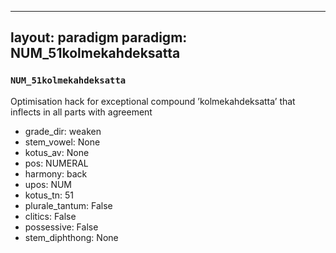 
---
layout: paradigm
paradigm: NUM_51kolmekahdeksatta
---
### ` NUM_51kolmekahdeksatta `

Optimisation hack for exceptional compound ’kolmekahdeksatta’ that inflects in all parts with agreement
* grade_dir: weaken
* stem_vowel: None
* kotus_av: None
* pos: NUMERAL
* harmony: back
* upos: NUM
* kotus_tn: 51
* plurale_tantum: False
* clitics: False
* possessive: False
* stem_diphthong: None
